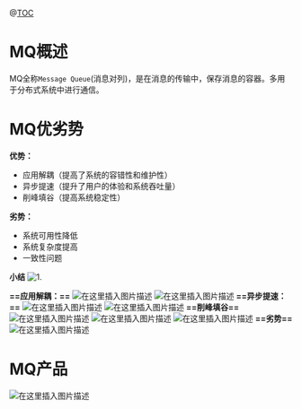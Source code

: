﻿@[TOC](MQ)
# MQ概述
MQ全称`Message Queue`(消息对列)，是在消息的传输中，保存消息的容器。多用于分布式系统中进行通信。
# MQ优劣势
**优势：**
* 应用解耦（提高了系统的容错性和维护性）
* 异步提速（提升了用户的体验和系统吞吐量）
* 削峰填谷（提高系统稳定性）

**劣势：**
* 系统可用性降低
* 系统复杂度提高
* 一致性问题

**小结**
![1.](https://img-blog.csdnimg.cn/965570bd6e6f42498c45cb758774edf6.png?x-oss-process=image/watermark,type_d3F5LXplbmhlaQ,shadow_50,text_Q1NETiBA6Zu-6YeM55yL6Iqx5byA6Iqx6JC9,size_20,color_FFFFFF,t_70,g_se,x_16)
 
**==应用解耦：==**
![在这里插入图片描述](https://img-blog.csdnimg.cn/200b6a15cdb2458c8f07d4e052fcf747.png?x-oss-process=image/watermark,type_d3F5LXplbmhlaQ,shadow_50,text_Q1NETiBA6Zu-6YeM55yL6Iqx5byA6Iqx6JC9,size_17,color_FFFFFF,t_70,g_se,x_16)
![在这里插入图片描述](https://img-blog.csdnimg.cn/2c8c297011bd465a84454f8b6f47e6da.png?x-oss-process=image/watermark,type_d3F5LXplbmhlaQ,shadow_50,text_Q1NETiBA6Zu-6YeM55yL6Iqx5byA6Iqx6JC9,size_20,color_FFFFFF,t_70,g_se,x_16)
**==异步提速：==**
![在这里插入图片描述](https://img-blog.csdnimg.cn/db8b70301c0646b58bf7dd2718fe0152.png?x-oss-process=image/watermark,type_d3F5LXplbmhlaQ,shadow_50,text_Q1NETiBA6Zu-6YeM55yL6Iqx5byA6Iqx6JC9,size_17,color_FFFFFF,t_70,g_se,x_16)
![在这里插入图片描述](https://img-blog.csdnimg.cn/e4f960e5a4e341f89be72b88a8cf0baf.png?x-oss-process=image/watermark,type_d3F5LXplbmhlaQ,shadow_50,text_Q1NETiBA6Zu-6YeM55yL6Iqx5byA6Iqx6JC9,size_20,color_FFFFFF,t_70,g_se,x_16)
**==削峰填谷==**
![在这里插入图片描述](https://img-blog.csdnimg.cn/5b61138e8c774c86b9e7dae3f197112e.png?x-oss-process=image/watermark,type_d3F5LXplbmhlaQ,shadow_50,text_Q1NETiBA6Zu-6YeM55yL6Iqx5byA6Iqx6JC9,size_20,color_FFFFFF,t_70,g_se,x_16)
![在这里插入图片描述](https://img-blog.csdnimg.cn/aef52b4450ef453ba0afc2d575298335.png?x-oss-process=image/watermark,type_d3F5LXplbmhlaQ,shadow_50,text_Q1NETiBA6Zu-6YeM55yL6Iqx5byA6Iqx6JC9,size_19,color_FFFFFF,t_70,g_se,x_16)
![在这里插入图片描述](https://img-blog.csdnimg.cn/53ce5c11ebf74696b537911ad0772c19.png?x-oss-process=image/watermark,type_d3F5LXplbmhlaQ,shadow_50,text_Q1NETiBA6Zu-6YeM55yL6Iqx5byA6Iqx6JC9,size_18,color_FFFFFF,t_70,g_se,x_16)
**==劣势==**
![在这里插入图片描述](https://img-blog.csdnimg.cn/69ee9340919c4e41b01237fdc177067b.png?x-oss-process=image/watermark,type_d3F5LXplbmhlaQ,shadow_50,text_Q1NETiBA6Zu-6YeM55yL6Iqx5byA6Iqx6JC9,size_20,color_FFFFFF,t_70,g_se,x_16)
# MQ产品
![在这里插入图片描述](https://img-blog.csdnimg.cn/7134bd592cca4a99b000f12f484b6a7a.png?x-oss-process=image/watermark,type_d3F5LXplbmhlaQ,shadow_50,text_Q1NETiBA6Zu-6YeM55yL6Iqx5byA6Iqx6JC9,size_20,color_FFFFFF,t_70,g_se,x_16)


